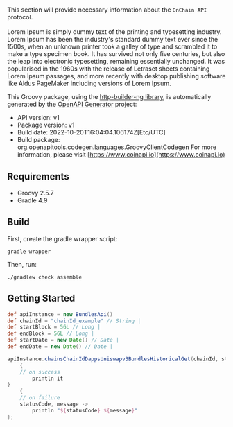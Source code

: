 # 


This section will provide necessary information about the `OnChain API` protocol. 
<br/><br/>
Lorem Ipsum is simply dummy text of the printing and typesetting industry. Lorem Ipsum has been the industry's standard dummy text ever since the 1500s, when an unknown printer took a galley of type and scrambled it to make a type specimen book. It has survived not only five centuries, but also the leap into electronic typesetting, remaining essentially unchanged. It was popularised in the 1960s with the release of Letraset sheets containing Lorem Ipsum passages, and more recently with desktop publishing software like Aldus PageMaker including versions of Lorem Ipsum.        
                    

This Groovy package, using the [http-builder-ng library](https://http-builder-ng.github.io/http-builder-ng/), is automatically generated by the [OpenAPI Generator](https://openapi-generator.tech) project:

- API version: v1
- Package version: v1
- Build date: 2022-10-20T16:04:04.106174Z[Etc/UTC]
- Build package: org.openapitools.codegen.languages.GroovyClientCodegen
For more information, please visit [https://www.coinapi.io](https://www.coinapi.io)

## Requirements

* Groovy 2.5.7
* Gradle 4.9

## Build

First, create the gradle wrapper script:

```
gradle wrapper
```

Then, run:

```
./gradlew check assemble
```

## Getting Started


```groovy
def apiInstance = new BundlesApi()
def chainId = "chainId_example" // String | 
def startBlock = 56L // Long | 
def endBlock = 56L // Long | 
def startDate = new Date() // Date | 
def endDate = new Date() // Date | 

apiInstance.chainsChainIdDappsUniswapv3BundlesHistoricalGet(chainId, startBlock, endBlock, startDate, endDate)
    {
    // on success
        println it
}
    {
    // on failure
    statusCode, message ->
        println "${statusCode} ${message}"
};
```

